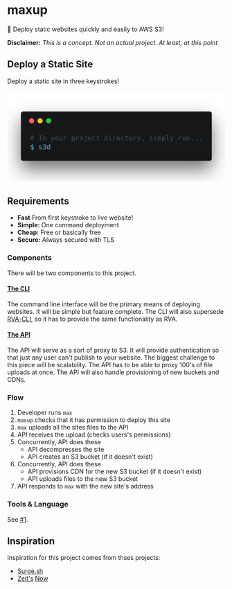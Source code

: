 # maxup
🚀 Deploy static websites quickly and easily to AWS S3! 

**Disclaimer:** _This is a concept. Not an actual project. At least, at this point_

## Deploy a Static Site

Deploy a static site in three keystrokes! 

![shell](docs/images/shell.png)

## Requirements

- **Fast** From first keystroke to live website!
- **Simple:** One command deployment
- **Cheap:** Free or basically free
- **Secure:** Always secured with TLS

### Components

There will be two components to this project. 

#### [The CLI](docs/cli.md)

The command line interface will be the primary means of deploying websites. It will be simple but feature complete. The CLI will also supersede [RVA-CLI](https://filiosoft.net/rva-cli), so it has to provide the same functionality as RVA. 

#### [The API](docs/api.md)

The API will serve as a sort of proxy to S3. It will provide authentication so that just any user can't publish to your website. The biggest challenge to this piece will be scalability. The API has to be able to proxy 100's of file uploads at once. The API will also handle provisioning of new buckets and CDNs. 

### Flow

1. Developer runs `max`
2. `maxup` checks that it has permission to deploy this site
3. `max` uploads all the sites files to the API
4. API receives the upload (checks users's permissions)
5. Concurrently, API does these
    - API decompresses the site
    - API creates an S3 bucket (if it doesn't exist)
6. Concurrently, API does these
    - API provisions CDN for the new S3 bucket (if it doesn't exist)
    - API uploads files to the new S3 bucket
7. API responds to `max` with the new site's address

### Tools & Language

See [#1](https://github.com/Filiosoft/maxup/issues/1).

## Inspiration
Inspiration for this project comes from thses projects:

- [Surge.sh](https://surge.sh)
- [Zeit's](https://zeit.co) [Now](https://zeit.co/now)